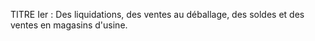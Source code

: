 TITRE Ier : Des liquidations, des ventes au déballage, des soldes et des ventes en magasins d'usine.